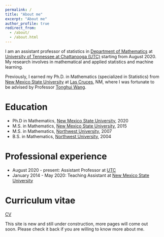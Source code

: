 ```yaml
---
permalink: /
title: "About me"
excerpt: "About me"
author_profile: true
redirect_from: 
  - /about/
  - /about.html
---
```


I am an assistant professor of statistics in  [Department of Mathematics](https://new.utc.edu/directory/djd955-mathematics-ziwei-ma/djd955) at  [University of Tennessee at Chattanooga (UTC)](https://www.utc.edu/) starting from August 2020. My research involves in mathematical and applied statistics and machine learning.

Previously, I earned my Ph.D. in Mathematics (specialized in Statistics) from  [New Mexico State University](https://www.nmsu.edu/) at [Las Cruces](https://www.las-cruces.org/), NM, where I was fortunate to be advised by Professor  [Tonghui Wang](https://math.nmsu.edu/people/facultydirectory/tonghui-tony-wang.html). 


Education
======


* Ph.D in Mathematics, [New Mexico State University](www.nmsu.edu), 2020
* M.S. in Mathematics, [New Mexico State University](www.nmsu.edu), 2015
* M.S. in Mathematics, [Northwest University](www.nwu.edu.cn), 2007
* B.S. in Mathematics, [Northwest University](www.nwu.edu.cn), 2004

Professional experience
======
* August 2020 - present: Assistant Professor at [UTC](www.utc.edu) 
* January 2014 - May 2020: Teaching Assistant at [ New Mexico State University](www.nmsu.edu)
  



  
Curriculum vitae
======
[CV](https://www.overleaf.com/read/vmypjsfhddmt)


This site is new and still under construction, more pages will come out soon. Please check it back if you are willing to know more about me.


